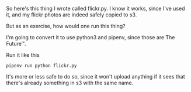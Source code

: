 So here's this thing I wrote called flickr.py.  I know it works, since
I've used it, and my flickr photos are indeed safely copied to s3.

But as an exercise, how would one run this thing?

I'm going to convert it to use python3 and pipenv, since those are The Future™.

Run it like this

    pipenv run python flickr.py

It's more or less safe to do so, since it won't upload anything if it sees that there's already something in s3 with the same name.
